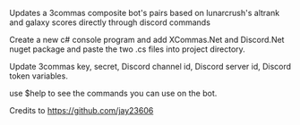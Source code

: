 Updates a 3commas composite bot's pairs based on lunarcrush's altrank and galaxy scores directly through discord commands

Create a new c# console program and add XCommas.Net and Discord.Net nuget package and paste the two .cs files into project directory.

Update 3commas key, secret, Discord channel id, Discord server id, Discord token variables.

use $help to see the commands you can use on the bot.

Credits to https://github.com/jay23606
